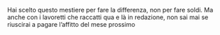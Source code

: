 Hai scelto questo mestiere per fare la differenza, non per fare soldi. Ma anche con i lavoretti che raccatti qua e là in redazione, non sai mai se riuscirai a pagare l’affitto del mese prossimo